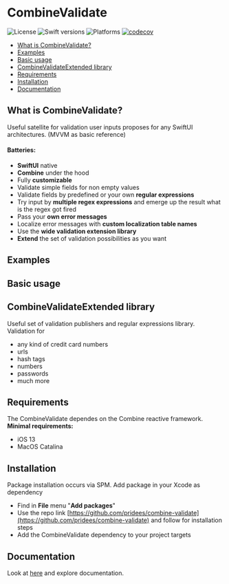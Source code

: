 # CombineValidate
![License](https://img.shields.io/badge/License-MIT-blue)
![Swift versions](https://img.shields.io/badge/Swift%20versions-5.3%20%7C%205.4%20%7C%205.5-red.svg)
![Platforms](https://img.shields.io/badge/Platforms-iOS%20%7C%20macOS-red.svg)
[![codecov](https://codecov.io/gh/pridees/combine-validate/branch/main/graph/badge.svg?token=VUX36CJOXE)](https://codecov.io/gh/pridees/combine-validate)

* [What is CombineValidate?](#what-is-combine-validate)
* [Examples](#examples)
* [Basic usage](#basic-usage)
* [CombineValidateExtended library](#combine-validate-extended-library)
* [Requirements](#requirements)
* [Installation](#installation)
* [Documentation](#documentation)

 
## What is CombineValidate?

Useful satellite for validation user inputs proposes for any SwiftUI architectures. (MVVM as basic reference)
#### Batteries:
- **SwiftUI** native
- **Combine** under the hood
- Fully **customizable**
- Validate simple fields for non empty values
- Validate fields by predefined or your own **regular expressions**
- Try input by **multiple regex expressions** and emerge up the result what is the regex got fired
- Pass your **own error messages**
- Localize error messages with **custom localization table names**
- Use the **wide validation extension library**
- **Extend** the set of validation possibilities as you want
 
## Examples


## Basic usage


## CombineValidateExtended library
Useful set of validation publishers and regular expressions library.
Validation for
- any kind of credit card numbers
- urls
- hash tags
- numbers
- passwords
- much more

## Requirements
The CombineValidate dependes on the Combine reactive framework. 
**Minimal requirements:**
- iOS 13
- MacOS Catalina

## Installation
Package installation occurs via SPM. 
Add package in your Xcode as dependency
- Find in **File** menu "**Add packages**"
- Use the repo link [https://github.com/pridees/combine-validate](https://github.com/pridees/combine-validate) and follow for installation steps
- Add the CombineValidate dependency to your project targets

## Documentation
Look at [here]() and explore documentation.
